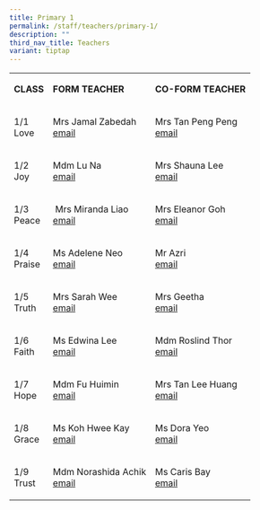 ```yaml
---
title: Primary 1
permalink: /staff/teachers/primary-1/
description: ""
third_nav_title: Teachers
variant: tiptap
---
```

<table style="minWidth: 75px">
<colgroup>
<col>
<col>
<col>
</colgroup>
<tbody>
<tr>
<td rowspan="1" colspan="1">
<p><strong>CLASS</strong>
</p>
</td>
<td rowspan="1" colspan="1">
<p><strong>FORM TEACHER</strong>
</p>
</td>
<td rowspan="1" colspan="1">
<p><strong>CO-FORM TEACHER</strong>
</p>
</td>
</tr>
<tr>
<td rowspan="1" colspan="1">
<p>1/1
<br>Love</p>
</td>
<td rowspan="1" colspan="1">
<p>Mrs Jamal Zabedah
<br><a href="mailto:zabedah_hamit@schools.gov.sg" rel="noopener noreferrer nofollow" target="_blank">email</a>
</p>
</td>
<td rowspan="1" colspan="1">
<p>Mrs Tan Peng Peng
<br><a href="mailto:tan_peng_peng@schools.gov.sg" rel="noopener noreferrer nofollow" target="_blank">email</a>
</p>
</td>
</tr>
<tr>
<td rowspan="1" colspan="1">
<p>1/2
<br>Joy</p>
</td>
<td rowspan="1" colspan="1">
<p>Mdm Lu Na
<br><a href="mailto:lu_na@schools.gov.sg" rel="noopener noreferrer nofollow" target="_blank">email</a>
</p>
</td>
<td rowspan="1" colspan="1">
<p>Mrs Shauna Lee
<br><a href="mailto:liew_soh_yee_shauna@schools.gov.sg" rel="noopener noreferrer nofollow" target="_blank">email</a>
</p>
</td>
</tr>
<tr>
<td rowspan="1" colspan="1">
<p>1/3
<br>Peace</p>
</td>
<td rowspan="1" colspan="1">
<p>&nbsp;Mrs Miranda Liao
<br><a href="mailto:miranda_lai_lijing@schools.gov.sg" rel="noopener noreferrer nofollow" target="_blank">email</a>
</p>
</td>
<td rowspan="1" colspan="1">
<p>Mrs Eleanor Goh
<br><a href="mailto:eleanor_goh@schools.gov.sg" rel="noopener noreferrer nofollow" target="_blank">email</a>
</p>
</td>
</tr>
<tr>
<td rowspan="1" colspan="1">
<p>1/4
<br>Praise</p>
</td>
<td rowspan="1" colspan="1">
<p>Ms Adelene Neo
<br><a href="mailto:neo_ying_adelene@schools.gov.sg" rel="noopener noreferrer nofollow" target="_blank">email</a>
</p>
</td>
<td rowspan="1" colspan="1">
<p>Mr Azri
<br><a href="mailto:ahmad_azri_shamsulbahri@schools.gov.sg" rel="noopener noreferrer nofollow" target="_blank">email</a>
</p>
</td>
</tr>
<tr>
<td rowspan="1" colspan="1">
<p>1/5
<br>Truth</p>
</td>
<td rowspan="1" colspan="1">
<p>Mrs Sarah Wee
<br><a href="mailto:wong_siew_yin_sarah@schools.gov.sg" rel="noopener noreferrer nofollow" target="_blank">email</a>
</p>
</td>
<td rowspan="1" colspan="1">
<p>Mrs Geetha
<br><a href="mailto:geetha_muralimohan@schools.gov.sg" rel="noopener noreferrer nofollow" target="_blank">email</a>
</p>
</td>
</tr>
<tr>
<td rowspan="1" colspan="1">
<p>1/6
<br>Faith</p>
</td>
<td rowspan="1" colspan="1">
<p>Ms Edwina Lee
<br><a href="mailto:lee_xin_ting_edwina@schools.gov.sg" rel="noopener noreferrer nofollow" target="_blank">email</a>
</p>
</td>
<td rowspan="1" colspan="1">
<p>Mdm Roslind Thor
<br><a href="mailto:thor_soh_chin@schools.gov.sg" rel="noopener noreferrer nofollow" target="_blank">email</a>
</p>
</td>
</tr>
<tr>
<td rowspan="1" colspan="1">
<p>1/7
<br>Hope</p>
</td>
<td rowspan="1" colspan="1">
<p>Mdm Fu Huimin
<br><a href="mailto:fu_huimin@schools.gov.sg" rel="noopener noreferrer nofollow" target="_blank">email</a>
</p>
</td>
<td rowspan="1" colspan="1">
<p>Mrs Tan Lee Huang
<br><a href="mailto:tan_lee_huang_a@schools.gov.sg" rel="noopener noreferrer nofollow" target="_blank">email</a>
</p>
</td>
</tr>
<tr>
<td rowspan="1" colspan="1">
<p>1/8
<br>Grace</p>
</td>
<td rowspan="1" colspan="1">
<p>Ms Koh Hwee Kay
<br><a href="mailto:koh_hwee_kay@schools.gov.sg" rel="noopener noreferrer nofollow" target="_blank">email</a>
</p>
</td>
<td rowspan="1" colspan="1">
<p>Ms Dora Yeo
<br><a href="mailto:dora_yeo_shi_hui@schools.gov.sg" rel="noopener noreferrer nofollow" target="_blank">email</a>
</p>
</td>
</tr>
<tr>
<td rowspan="1" colspan="1">
<p>1/9
<br>Trust</p>
</td>
<td rowspan="1" colspan="1">
<p>Mdm Norashida Achik
<br><a href="mailto:norashida_achik@schools.gov.sg" rel="noopener noreferrer nofollow" target="_blank">email</a>
</p>
</td>
<td rowspan="1" colspan="1">
<p>Ms Caris Bay
<br><a href="mailto:caris_bay_tze_wei@schools.gov.sg" rel="noopener noreferrer nofollow" target="_blank">email</a>
</p>
</td>
</tr>
</tbody>
</table>
<p></p>